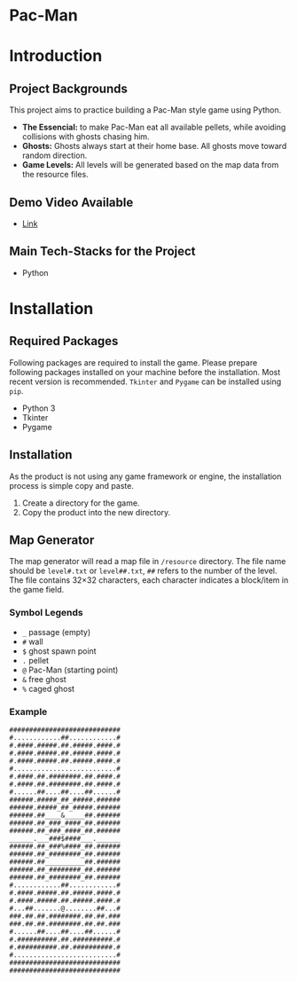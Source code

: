 # Pac-Man

# Introduction

## Project Backgrounds
This project aims to practice building a Pac-Man style game using Python.

* **The Essencial:** to make Pac-Man eat all available pellets, while avoiding collisions with ghosts chasing him.
* **Ghosts:** Ghosts always start at their home base. All ghosts move toward random direction. 
* **Game Levels:** All levels will be generated based on the map data from the resource files.


## Demo Video Available
* [Link](https://youtu.be/Xkj524OOgvA "Public Demo Video on YouTube")


## Main Tech-Stacks for the Project
* Python


# Installation

## Required Packages
Following packages are required to install the game. Please prepare following packages installed on your machine before the installation. Most recent version is recommended. `Tkinter` and `Pygame` can be installed using `pip`.

* Python 3
* Tkinter
* Pygame

## Installation
As the product is not using any game framework or engine, the installation process is simple copy and paste.

1. Create a directory for the game.
2. Copy the product into the new directory.


## Map Generator

The map generator will read a map file in `/resource` directory. The file name should be `level#.txt` or `level##.txt`, `##` refers to the number of the level. The file contains 32×32 characters, each character indicates a block/item in the game field.


### Symbol Legends

* `_` passage (empty)
* `#` wall
* `$` ghost spawn point
* `.` pellet
* `@` Pac-Man (starting point)
* `&` free ghost
* `%` caged ghost


### Example

```
############################
#............##............#
#.####.#####.##.#####.####.#
#.####.#####.##.#####.####.#
#.####.#####.##.#####.####.#
#..........................#
#.####.##.########.##.####.#
#.####.##.########.##.####.#
#......##....##....##......#
######.#####_##_#####.######
######.#####_##_#####.######
######.##____&_____##.######
######.##_###_####_##.######
######.##_###_####_##.######
______.___###$####___.______
######.##_###%####_##.######
######.##_########_##.######
######.##__________##.######
######.##_########_##.######
######.##_########_##.######
#............##............#
#.####.#####.##.#####.####.#
#.####.#####.##.#####.####.#
#...##.......@........##...#
###.##.##.########.##.##.###
###.##.##.########.##.##.###
#......##....##....##......#
#.##########.##.##########.#
#.##########.##.##########.#
#..........................#
############################
############################
```
